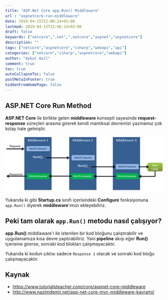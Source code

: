 ```yaml
---
title: "ASP.Net Core app.Run() Middleware"
url : "aspnetcore-run-middleware"
date: 2019-04-15T22:08:14+03:00
lastmod: 2019-04-15T22:08:14+03:00
draft: false
keywords: ["netcore",".net",",netcore","aspnet","aspnetcore"]
description: ""
tags: ["netcore","aspnetcore","csharp","webapi","api"]
categories: ["netcore","csharp","aspnetcore","webapi"]
author: "Aykut Asil"
comment: true
toc: true
autoCollapseToc: false
postMetaInFooter: true
hiddenFromHomePage: false
---
```


## ASP.NET Core Run Method

**ASP.NET Core** ile birlikte gelen **middleware** konsepti sayesinde **request-response** süreçleri arasına girerek kendi mantıksal devremizi yazmamız çok kolay hale gelmiştir.

![middleware](/img/middleware-1.png "Asp.Net Core Middleware")

<script src="https://gist.github.com/aykuttasil/1c8ba890f705d3c982b9381a3792800b.js"></script>

Yukarıda ki gibi **Startup.cs** sınıfı içerisindeki **Configure** fonksiyonuna `app.Run()` diyerek **middleware**'ımızı ekleyebiliriz.

## Peki tam olarak `app.Run()` metodu nasıl çalışıyor?

**app.Run()** middlaware'ı ile istenilen bir kod bloğunu çalıştırabilir ve uygulamamıza kısa devre yaptırabiliriz. Yani **pipeline** akışı eğer **Run()** içerisine girerse, sonraki kod blokları çalışmayacaktır.

<script src="https://gist.github.com/aykuttasil/3e3741c99ebafe52d2b6bd4ccae00972.js"></script>

Yukarıda ki kodun çıktısı sadece `Response 1` olacak ve sonraki kod bloğu çalışmayacaktır.

## Kaynak

- <https://www.tutorialsteacher.com/core/aspnet-core-middleware>
- <http://www.nazimdemir.net/asp-net-core-mvc-middleware-kavrami/>